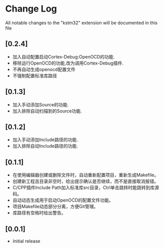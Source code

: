 # Change Log

All notable changes to the "kstm32" extension will be documented in this file


## [0.2.4]

- 加入自动配置启动Cortex-Debug:OpenOCD的功能.
- 移除运行OpenOCD的功能,改为调用Cortex-Debug插件.
- 不再自动生成openocd配置文件
- 不强制配置标准库路径


## [0.1.3]

- 加入手动添加Source的功能.
- 加入排除自动扫描到的Source功能.


## [0.1.2]

- 加入手动添加Include路径的功能.
- 加入排除自动Include路径的功能.

## [0.1.1]

- 在使用编辑器创建或删除文件时，自动重新配置项目，重新生成Makefile。
- 创建新工程且目录非空时，给出提示确认是否继续，而不是直接取消报错。
- C/CPP插件Include Path加入标准库src目录，Ctrl单击跳转时能跳转到库源码。
- 自动动态生成用于启动OpenOCD的配置文件功能。
- 项目Makefile动态部分分离，方便Git管理。
- 库路径有空格时给出警告。


## [0.0.1]

- Initial release